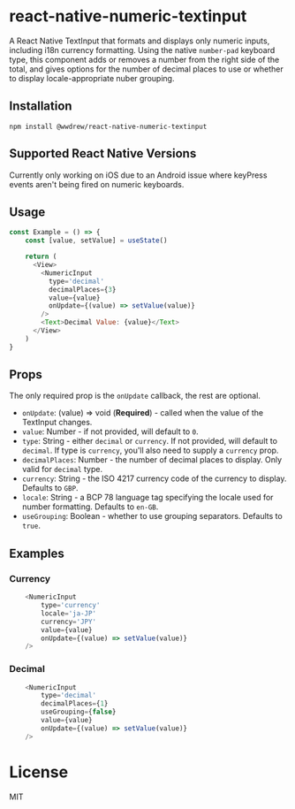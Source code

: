 # react-native-numeric-textinput

A React Native TextInput that formats and displays only numeric inputs, including i18n currency formatting. Using the native `number-pad` keyboard type, this component adds or removes a number from the right side of the total, and gives options for the number of decimal places to use or whether to display locale-appropriate nuber grouping.

## Installation

```
npm install @wwdrew/react-native-numeric-textinput
```

## Supported React Native Versions

Currently only working on iOS due to an Android issue where keyPress events aren't being fired on numeric keyboards.

## Usage

```javascript
const Example = () => {
    const [value, setValue] = useState()

    return (
      <View>
        <NumericInput
          type='decimal'
          decimalPlaces={3}
          value={value}
          onUpdate={(value) => setValue(value)}
        />
        <Text>Decimal Value: {value}</Text>
      </View>
    )
}
```

## Props

The only required prop is the `onUpdate` callback, the rest are optional.

- `onUpdate`: (value) => void (**Required**) - called when the value of the TextInput changes.
- `value`: Number - if not provided, will default to `0`.
- `type`: String - either `decimal` or `currency`. If not provided, will default to `decimal`. If type is `currency`, you'll also need to supply a `currency` prop.
- `decimalPlaces`: Number - the number of decimal places to display. Only valid for `decimal` type.
- `currency`: String - the ISO 4217 currency code of the currency to display. Defaults to `GBP`.
- `locale`: String - a BCP 78 language tag specifying the locale used for number formatting. Defaults to `en-GB`.
- `useGrouping`: Boolean - whether to use grouping separators. Defaults to `true`.

## Examples

### Currency

```javascript
    <NumericInput
        type='currency'
        locale='ja-JP'
        currency='JPY'
        value={value}
        onUpdate={(value) => setValue(value)}
    />
```

### Decimal

```javascript
    <NumericInput
        type='decimal'
        decimalPlaces={1}
        useGrouping={false}
        value={value}
        onUpdate={(value) => setValue(value)}
    />
```

# License

MIT
